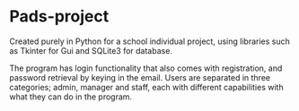# Pads-project

Created purely in Python for a school individual project, using libraries such as Tkinter for Gui and SQLite3 for database.

The program has login functionality that also comes with registration, and password retrieval by keying in the email.
Users are separated in three categories; admin, manager and staff, each with different capabilities with what they can do in the program.
